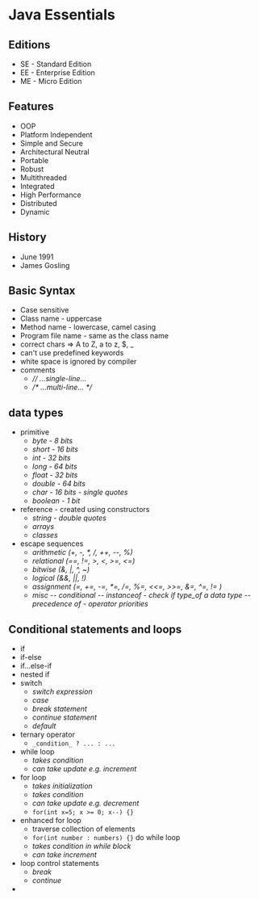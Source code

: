 # **Java Essentials**

## **Editions**
* SE - Standard Edition
* EE - Enterprise Edition
* ME - Micro Edition

## **Features**
* OOP
* Platform Independent
* Simple and Secure
* Architectural Neutral
* Portable
* Robust
* Multithreaded
* Integrated
* High Performance
* Distributed
* Dynamic

## **History**
* June 1991
* James  Gosling

## **Basic Syntax**
* Case sensitive
* Class name - uppercase
* Method name - lowercase, camel casing
* Program file name - same as the class name
* correct chars => A to Z, a to z, $, _
* can't use predefined keywords
* white space is ignored by compiler
* comments
  - _// ...single-line..._
  - _/* ...multi-line... */_

## **data types**
* primitive
  - _byte     - 8 bits_
  - _short    - 16 bits_
  - _int      - 32 bits_
  - _long     - 64 bits_
  - _float    - 32 bits_
  - _double   - 64 bits_
  - _char     - 16 bits - single quotes_
  - _boolean  - 1 bit_
* reference - created using constructors
  - _string - double quotes_
  - _arrays_
  - _classes_
* escape sequences
  - _arithmetic (+, -, *, /, ++, --, %)_
  - _relational (==, !=, >, <, >=, <=)_
  - _bitwise (&, |, ^, ~)_
  - _logical (&&, ||, !)_
  - _assignment (=, +=, -=, *=, /=, %=, <<=, >>=, &=, ^=, != )_
  - _misc_ 
    -- _conditional_
    -- _instanceof - check if type_of a data type_
    -- _precedence of - operator priorities_

## **Conditional statements and loops**
* if
* if-else
* if...else-if
* nested if 
* switch
  - _switch expression_
  - _case_
  - _break statement_
  - _continue statement_
  - _default_
* ternary operator
  - `_condition_ ? ... : ...`
* while loop
  - _takes condition_
  - _can take update e.g. increment_
* for loop
  - _takes initialization_
  - _takes condition_
  - _can take update e.g. decrement_
  - `for(int x=5; x >= 0; x--) {}`
* enhanced for loop
  - traverse collection of elements
  - `for(int number : numbers) {}` 
do while loop
  - _takes condition in while block_
  - _can take increment_
* loop control statements
  - _break_
  - _continue_
* 